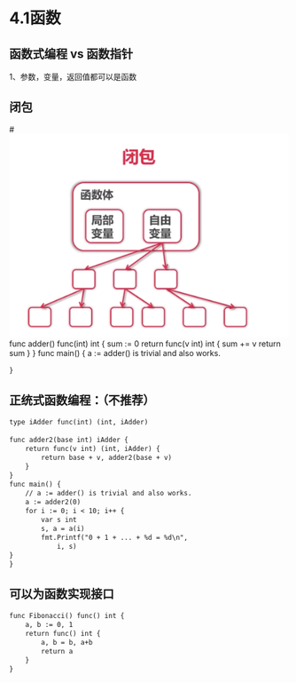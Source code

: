 # 4.1函数

## 函数式编程 vs 函数指针
1、参数，变量，返回值都可以是函数

## 闭包
#![闭包](/assets/go函数闭包.png)
    func adder() func(int) int {
    	sum := 0
    	return func(v int) int {
    		sum += v
    		return sum
    	}
    }
    func main() {
    	 a := adder() is trivial and also works.
    
    }

## 正统式函数编程：（不推荐）
    type iAdder func(int) (int, iAdder)
    
    func adder2(base int) iAdder {
    	return func(v int) (int, iAdder) {
    		return base + v, adder2(base + v)
    	}
    }
    func main() {
    	// a := adder() is trivial and also works.
    	a := adder2(0)
    	for i := 0; i < 10; i++ {
    		var s int
    		s, a = a(i)
    		fmt.Printf("0 + 1 + ... + %d = %d\n",
    			i, s)
	}
    }
## 可以为函数实现接口
    func Fibonacci() func() int {
    	a, b := 0, 1
    	return func() int {
    		a, b = b, a+b
    		return a
    	}
    }